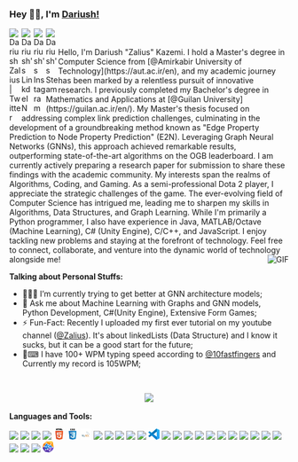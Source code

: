 ### Hey 👋🏽, I'm [Dariush!](https://www.linkedin.com/in/dariush-kazemi/)


<a href="https://twitter.com/Dariush_Zalius">
  <img align="left" alt="Dariush Zalius | Twitter" width="22px" src="https://cdn.jsdelivr.net/npm/simple-icons@v3/icons/twitter.svg" /> 
</a>
<a href="https://www.linkedin.com/in/dariush-kazemi/">
  <img align="left" alt="Dariush's LinkdeIN" width="22px" src="https://cdn.jsdelivr.net/npm/simple-icons@v3/icons/linkedin.svg" />
</a>
<a href="https://www.instagram.com/dariush.zalius/">
  <img align="left" alt="Dariush's Instagram" width="22px" src="https://cdn.jsdelivr.net/npm/simple-icons@v3/icons/instagram.svg" />
</a>
<a href="https://steamcommunity.com/id/zalius1729/">
  <img align="left" alt="Dariush's Steam" width="22px" src="https://cdn.jsdelivr.net/npm/simple-icons@v3/icons/steam.svg" />
</a>

<br />
<br />
Hello, I'm Dariush "Zalius" Kazemi. I hold a Master's degree in Computer Science from [@Amirkabir University of Technology](https://aut.ac.ir/en), and my academic journey has been marked by a relentless pursuit of innovative research. I previously completed my Bachelor's degree in Mathematics and Applications at [@Guilan University](https://guilan.ac.ir/en/). My Master's thesis focused on addressing complex link prediction challenges, culminating in the development of a groundbreaking method known as "Edge Property Prediction to Node Property Prediction" (E2N). Leveraging Graph Neural Networks (GNNs), this approach achieved remarkable results, outperforming state-of-the-art algorithms on the OGB leaderboard. I am currently actively preparing a research paper for submission to share these findings with the academic community. 
My interests span the realms of Algorithms, Coding, and Gaming. As a semi-professional Dota 2 player, I appreciate the strategic challenges of the game. The ever-evolving field of Computer Science has intrigued me, leading me to sharpen my skills in Algorithms, Data Structures, and Graph Learning.
While I'm primarily a Python programmer, I also have experience in Java, MATLAB/Octave (Machine Learning), C# (Unity Engine), C/C++, and JavaScript. I enjoy tackling new problems and staying at the forefront of technology.
Feel free to connect, collaborate, and venture into the dynamic world of technology alongside me!





  <img align="right" alt="GIF" src="https://media.giphy.com/media/836HiJc7pgzy8iNXCn/giphy.gif" />
  
**Talking about Personal Stuffs:**

- 👨🏽‍🌱 I’m currently trying to get better at GNN architecture models; 
- 💬 Ask me about Machine Learning with Graphs and GNN models, Python Development, C#(Unity Engine), Extensive Form Games;
- ⚡️ Fun-Fact: Recently I uploaded my first ever tutorial on my youtube channel ([@Zalius](https://www.youtube.com/channel/UCb5_YFrbtDoHUZDyVsBK-mA)). It's about linkedLists (Data Structure) and I know it sucks, but it can be a good start for the future;
- 📝⌨ I have 100+ WPM typing speed according to [@10fastfingers](https://10fastfingers.com/typing-test/english) and Currently my record is 105WPM;


<!-- ![WPM97](https://user-images.githubusercontent.com/45942833/122330390-596f6680-cf48-11eb-91b8-b6baff4b1f36.png) -->

<br />
<p align="center">
  <img  src="https://github.com/Zalius/Zalius/assets/45942833/0aa00535-3bc2-4f73-9b40-ac3db502ebff">
</p>

**Languages and Tools:**  


<code><img height="20" src="https://img.icons8.com/color/48/4a90e2/python.png"></code>
<code><img height="20" src="https://upload.wikimedia.org/wikipedia/commons/1/1d/PyCharm_Icon.svg"></code>
<code><img height="20" src="https://upload.wikimedia.org/wikipedia/commons/thumb/e/e6/Python_and_Qt.svg/1964px-Python_and_Qt.svg.png"></code>
<code><img height="20" src="https://upload.wikimedia.org/wikipedia/commons/5/58/Kivy_logo.png"></code>
<code><img height="20" src="https://raw.githubusercontent.com/github/explore/80688e429a7d4ef2fca1e82350fe8e3517d3494d/topics/html/html.png"></code>
<code><img height="20" src="https://raw.githubusercontent.com/github/explore/5c058a388828bb5fde0bcafd4bc867b5bb3f26f3/topics/css/css.png"></code>
<code><img height="20" src="https://raw.githubusercontent.com/github/explore/80688e429a7d4ef2fca1e82350fe8e3517d3494d/topics/mysql/mysql.png"></code>
<code><img height="20" src="https://img.icons8.com/color/48/000000/java-coffee-cup-logo.png"></code>
<code><img height="20" src="https://img.icons8.com/color/48/4a90e2/c-programming.png"></code>
<code><img height="20" src="https://upload.wikimedia.org/wikipedia/commons/thumb/0/0d/C_Sharp_wordmark.svg/1024px-C_Sharp_wordmark.svg.png"></code>
<code><img height="20" src="https://cdn.freebiesupply.com/logos/large/2x/eclipse-11-logo-png-transparent.png"></code>
<code><img height="20" src="https://upload.wikimedia.org/wikipedia/commons/9/98/Apache_NetBeans_Logo.svg"></code>
<code><img height="20" src="https://raw.githubusercontent.com/github/explore/80688e429a7d4ef2fca1e82350fe8e3517d3494d/topics/visual-studio-code/visual-studio-code.png"></code>
<code><img height="20" src="https://upload.wikimedia.org/wikipedia/commons/6/6a/Gnu-octave-logo.svg"></code>
<code><img height="20" src="https://upload.wikimedia.org/wikipedia/commons/2/21/Matlab_Logo.png"></code>
<code><img height="20" src="https://upload.wikimedia.org/wikipedia/commons/1/19/Unity_Technologies_logo.svg"></code>
<code><img height="20" src="https://upload.wikimedia.org/wikipedia/commons/d/d2/Minitab_Logo.svg"></code>
<code><img height="20" src="https://upload.wikimedia.org/wikipedia/en/d/dc/Cisco_Packet_Tracer_Icon.png"></code>
<code><img height="20" src="https://upload.wikimedia.org/wikipedia/commons/f/fd/Microsoft_Office_Word_%282019%E2%80%93present%29.svg"></code>
<code><img height="20" src="https://upload.wikimedia.org/wikipedia/commons/3/34/Microsoft_Office_Excel_%282019%E2%80%93present%29.svg"></code>
<code><img height="20" src="https://upload.wikimedia.org/wikipedia/commons/d/d9/PowerPoint_hi-res_icon_%282019%29.svg"></code>
<code><img height="20" src="https://upload.wikimedia.org/wikipedia/commons/thumb/4/45/LaTeX_project_logo_bird.svg/1280px-LaTeX_project_logo_bird.svg.png"></code>
<code><img height="20" src="https://upload.wikimedia.org/wikipedia/commons/thumb/3/38/SQLite370.svg/1280px-SQLite370.svg.png"></code>
<code><img height="20" src="https://upload.wikimedia.org/wikipedia/commons/thumb/2/20/WordPress_logo.svg/1280px-WordPress_logo.svg.png"></code>
<code><img height="20" src="https://upload.wikimedia.org/wikipedia/en/thumb/7/78/XAMPP_logo.svg/1010px-XAMPP_logo.svg.png"></code>
<code><img height="20" src="https://upload.wikimedia.org/wikipedia/commons/thumb/9/9c/IntelliJ_IDEA_Icon.svg/1024px-IntelliJ_IDEA_Icon.svg.png"></code>
<code><img height="20" src="https://upload.wikimedia.org/wikipedia/commons/c/c6/PyTorch_logo_black.svg"></code>
<code><img height="20" src="https://raw.githubusercontent.com/pyg-team/pyg_sphinx_theme/master/pyg_sphinx_theme/static/img/pyg_logo.png"></code>






